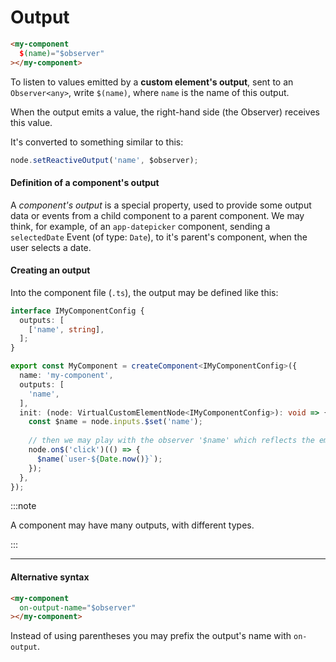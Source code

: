 # Output

```html
<my-component
  $(name)="$observer"
></my-component>
```

To listen to values emitted by a **custom element's output**, sent to an `Observer<any>`, write `$(name)`, where `name` is the name of this output.

When the output emits a value, the right-hand side (the Observer) receives this value.

It's converted to something similar to this:

```ts
node.setReactiveOutput('name', $observer);
```

#### Definition of a component's output

A *component's output* is a special property, used to provide some output data or events from a child component to a parent component.
We may think, for example, of an `app-datepicker` component, sending a `selectedDate` Event (of type: `Date`), to it's parent's component, when the user selects a date.


#### Creating an output

Into the component file (`.ts`), the output may be defined like this:

```ts
interface IMyComponentConfig {
  outputs: [
    ['name', string],
  ];
}

export const MyComponent = createComponent<IMyComponentConfig>({
  name: 'my-component',
  outputs: [
    'name',
  ],
  init: (node: VirtualCustomElementNode<IMyComponentConfig>): void => {
    const $name = node.inputs.$set('name');
    
    // then we may play with the observer '$name' which reflects the emited data to the output 'name'
    node.on$('click')(() => {
      $name(`user-${Date.now()}`);
    });
  },
});
```

:::note

A component may have many outputs, with different types.

:::

---

#### Alternative syntax

```html
<my-component
  on-output-name="$observer"
></my-component>
```

Instead of using parentheses you may prefix the output's name with `on-output`.


